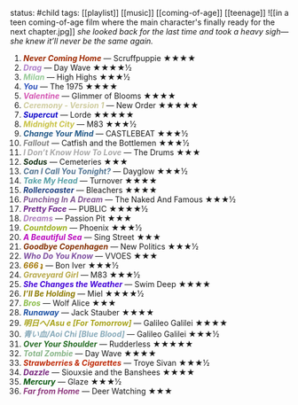status: #child 
tags: [[playlist]] [[music]] [[coming-of-age]] [[teenage]] 
![[in a teen coming-of-age film where the main character's finally ready for the next chapter.jpg]]
*she looked back for the last time and took a heavy sigh—she knew it’ll never be the same again.*

1. <b><i><span style="color:#9E2900">Never Coming Home</span></b></i> — Scruffpuppie ★★★★
2. <b><i><span style="color:#AF7FCA">Drag</span></b></i> — Day Wave ★★★★½
3. <b><i><span style="color:#96CA97">Milan</span></b></i> — High Highs ★★★½
4. <b><i><span style="color:#2E52BB">You</span></b></i> — The 1975 ★★★★
5. <b><i><span style="color:#D456B3">Valentine</span></b></i> — Glimmer of Blooms ★★★★
6. <b><i><span style="color:#CECB9E">Ceremony - Version 1</span></b></i> — New Order ★★★★★
7. <b><i><span style="color:#1008CB">Supercut</span></b></i> — Lorde ★★★★★
8. <b><i><span style="color:#C8C245">Midnight City</span></b></i> — M83 ★★★½
9. <b><i><span style="color:#245A89">Change Your Mind</span></b></i> — CASTLEBEAT ★★★½
10. <b><i><span style="color:#838383">Fallout</span></b></i> — Catfish and the Bottlemen ★★★½
11. <b><i><span style="color:#A9A9A9">I Don’t Know How To Love</span></b></i> — The Drums ★★★
12. <b><i><span style="color:#143116">Sodus</span></b></i> — Cemeteries ★★★
13. <b><i><span style="color:#537592">Can I Call You Tonight?</span></b></i> — Dayglow ★★★½
14. <b><i><span style="color:#57A0A7">Take My Head</span></b></i> — Turnover ★★★★
15. <b><i><span style="color:#1F4180">Rollercoaster</span></b></i> — Bleachers ★★★★
16. <b><i><span style="color:#855C94">Punching In A Dream</span></b></i> — The Naked And Famous ★★★½
17. <b><i><span style="color:#6C258A">Pretty Face</span></b></i> — PUBLIC ★★★★½
18. <b><i><span style="color:#AC7CBC">Dreams</span></b></i> — Passion Pit ★★★
19. <b><i><span style="color:#9DB020">Countdown</span></b></i> — Phoenix ★★★½
20. <b><i><span style="color:#B907BD">A Beautiful Sea</span></b></i> — Sing Street ★★★
21. <b><i><span style="color:#842F00">Goodbye Copenhagen</span></b></i> — New Politics ★★★½
22. <b><i><span style="color:#7E4FA0">Who Do You Know</span></b></i> — VVOES ★★★
23. <b><i><span style="color:#A27603">666 ʇ</span></b></i> — Bon Iver ★★★½ 
24. <b><i><span style="color:#B7A847">Graveyard Girl</span></b></i> — M83 ★★★½
25. <b><i><span style="color:#4201D7">She Changes the Weather</span></b></i> — Swim Deep ★★★★
26. <b><i><span style="color:#8E7B03">I’ll Be Holding</span></b></i> — Miel ★★★★½
27. <b><i><span style="color:#8ABC47">Bros</span></b></i> — Wolf Alice ★★★
28. <b><i><span style="color:#1E52A4">Runaway</span></b></i> — Jack Stauber ★★★★
29. <b><i><span style="color:#A7A218">明日へ/Asu e [For Tomorrow]</span></b></i> — Galileo Galilei ★★★★
30. <b><i><span style="color:#88AABA">青い血/Aoi Chi [Blue Blood]</span></b></i> — Galileo Galilei ★★★½
31. <b><i><span style="color:#256C25">Over Your Shoulder</span></b></i> — Rudderless ★★★★★
32. <b><i><span style="color:#86B486">Total Zombie</span></b></i> — Day Wave ★★★★ 
33. <b><i><span style="color:#BF2A07">Strawberries & Cigarettes</span></b></i> — Troye Sivan ★★★½
34. <b><i><span style="color:#77247D">Dazzle</span></b></i> — Siouxsie and the Banshees ★★★★
35. <b><i><span style="color:#08570F">Mercury</span></b></i> — Glaze ★★★½
36. <b><i><span style="color:#8E397E">Far from Home</span></b></i> — Deer Watching ★★★
